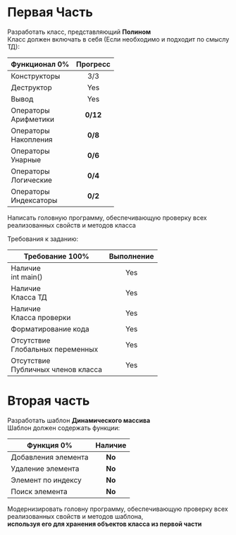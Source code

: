 # Первая Часть
Разработать класс, представляющий **Полином**  
Класс должен включать в себя (Если необходимо и подходит по смыслу ТД):

| Функционал    0%            | Прогресс |
| --------------------------- |:--------:|
| Конструкторы                | 3/3      |
| Деструктор                  | Yes      |
| Вывод                       | Yes      |
| Операторы<br>Арифметики     | **0/12** |
| Операторы<br>Накопления     | **0/8**  |
| Операторы<br>Унарные        | **0/6**  |
| Операторы<br>Логические     | **0/4**  |
| Операторы<br>Индексаторы    | **0/2**  |

Написать головную программу, обеспечивающую проверку всех реализованных свойств и методов класса

Требования к заданию:

| Требование  100%                      | Выполнение |
| ------------------------------------- |:----------:|
| Наличие<br>int main()                 | Yes        |
| Наличие<br>Класса ТД                  | Yes        |
| Наличие<br>Класса проверки            | Yes        |
| Форматирование кода                   | Yes        |
| Отсутствие<br>Глобальных переменных   | Yes        |
| Отсутствие<br>Публичных членов класса | Yes        |

# Вторая часть
Разработать шаблон **Динамического массива**  
Шаблон должен содержать функции:

| Функция    0%       | Наличие |
| ------------------- |:-------:|
| Добавления элемента | **No**  |
| Удаление элемента   | **No**  |
| Элемент по индексу  | **No**  |
| Поиск элемента      | **No**  |

Модернизировать головну программу, обеспечивающую проверку всех  
реализованных свойств и методов шаблона,  
**используя его для хранения объектов класса из первой части**
